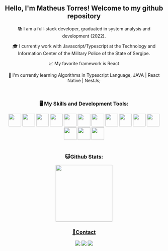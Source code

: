 <h2 align="center">Hello, I'm Matheus Torres! Welcome to my github repository</h3>
<p align="center">📚 I am a full-stack developer, graduated in system analysis and development (2022).</p>
<p align="center">🎓 I currently work with Javascript/Typescript at the Technology and Information Center of the Military Police of the State of Sergipe.</p>
<p align="center">📈 My favorite framework is React</p>
<p align="center">🌱 I'm currently learning Algorithms in Typescript Language, JAVA | React Native | NestJs;</p>
<br>
<h3 align="center">
 🖥️ My Skills and Development Tools:
</h3>
<div align="center" style="display: inline_block">
  <img loading="lazy"  src="https://cdn.jsdelivr.net/gh/devicons/devicon/icons/html5/html5-original.svg" width="40" height="40"/> 
  <img loading="lazy"  src="https://cdn.jsdelivr.net/gh/devicons/devicon/icons/css3/css3-original.svg" width="40" height="40"/> 
  <img loading="lazy" src="https://cdn.jsdelivr.net/gh/devicons/devicon/icons/bootstrap/bootstrap-original.svg" width="40" height="40"/> 
  <img loading="lazy" src="https://cdn.jsdelivr.net/gh/devicons/devicon/icons/tailwindcss/tailwindcss-plain.svg" width="40" height="40"/> 
  <img loading="lazy" src="https://cdn.jsdelivr.net/gh/devicons/devicon/icons/javascript/javascript-original.svg" width="40" height="40"/> 
  <img loading="lazy" src="https://cdn.jsdelivr.net/gh/devicons/devicon/icons/typescript/typescript-original.svg" width="40" height="40"/> 
  <img loading="lazy" src="https://cdn.jsdelivr.net/gh/devicons/devicon/icons/react/react-original.svg" width="40" height="40"/> 
  <img loading="lazy" src="https://cdn.jsdelivr.net/gh/devicons/devicon/icons/nodejs/nodejs-original.svg" width="40" height="40"/> 
  <img loading="lazy" src="https://cdn.jsdelivr.net/gh/devicons/devicon/icons/mongodb/mongodb-original.svg" width="40" height="40"/> 
  <img loading="lazy" src="https://cdn.jsdelivr.net/gh/devicons/devicon/icons/nestjs/nestjs-plain.svg" width="40" height="40"/> 
  <img loading="lazy" src="https://cdn.jsdelivr.net/gh/devicons/devicon/icons/graphql/graphql-plain.svg" width="40" height="40"/> 
  <img loading="lazy" src="https://cdn.jsdelivr.net/gh/devicons/devicon/icons/redux/redux-original.svg" width="40" height="40"/> 
  <img loading="lazy" src="https://cdn.jsdelivr.net/gh/devicons/devicon/icons/nextjs/nextjs-original.svg" width="40" height="40"/> 
  <img loading="lazy" src="https://cdn.jsdelivr.net/gh/devicons/devicon/icons/figma/figma-original.svg" width="40" height="40"/> 
</div>
<br>
<h3 align="center">
  🐱Github Stats:
</h3>
<div align="center" style="display: inline_block">
<a href="https://github.com/MatheusTorresDev97">
<img loading="lazy" height="180em" src="https://github-readme-stats.vercel.app/api/top-langs/?username=MatheusTorresDev97&layout=compact&langs_count=7&theme=dark"/>
</div>
<h3 align="center" style="display: inline_block">💬Contact</h3>
<div align="center" style="display: inline_block">
<a href="https://instagram.com/matheustorresdev" target="_blank"><img loading="lazy" src="https://img.shields.io/badge/-Instagram-%23E4405F?style=for-the-badge&logo=instagram&logoColor=white" target="_blank"></a>
<a href = "mailto:matheustorresdev@gmail.com"><img loading="lazy" src="https://img.shields.io/badge/Gmail-D14836?style=for-the-badge&logo=gmail&logoColor=white" target="_blank"></a>
<a href="https://www.linkedin.com/in/seu-usuário-linkedln-aqui" target="_blank"><img loading="lazy" src="https://img.shields.io/badge/-LinkedIn-%230077B5?style=for-the-badge&logo=linkedin&logoColor=white" target="_blank"></a>   
</div>

